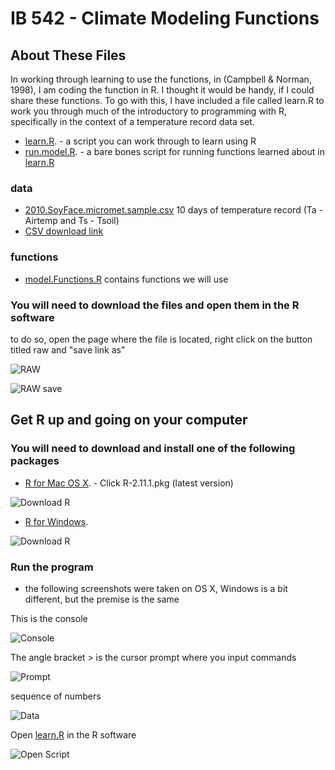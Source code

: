IB 542 - Climate Modeling Functions
====================

About These Files
---------------------
In working through learning to use the functions, in (Campbell & Norman, 1998), I am coding the function in R.  I thought it would be handy, if I could share these functions.  To go with this, I have included a file called learn.R to work you through much of the introductory to programming with R, specifically in the context of a temperature record data set.

* [learn.R](http://github.com/bullfight/IB.542.code/blob/master/learn.R). - a script you can work through to learn using R
* [run.model.R](http://github.com/bullfight/IB.542.code/blob/master/run.model.R). - a bare bones script for running functions learned about in [learn.R](http://github.com/bullfight/IB.542.code/blob/master/learn.R)

### data
* [2010.SoyFace.micromet.sample.csv](http://github.com/bullfight/IB.542.code/blob/master/2010.SoyFace.micromet.sample.csv) 10 days of temperature record (Ta - Airtemp and Ts - Tsoil)
* [CSV download link](http://github.com/bullfight/IB.542.code/raw/master/2010.SoyFace.micromet.sample.csv)

### functions
* [model.Functions.R](http://github.com/bullfight/IB.542.code/blob/master/model.Functions.R) contains functions we will use

### You will need to download the files and open them in the R software

to do so, open the page where the file is located, right click on the button titled raw and "save link as"

![RAW](http://imgur.com/K1Ixy.png "Raw DL link")

![RAW save](http://imgur.com/iCNlJ.png "Raw DL link")


Get R up and going on your computer
---------------------

### You will need to download and install one of the following packages

* [R for Mac OS X](http://cran.r-project.org/bin/macosx/). - Click R-2.11.1.pkg (latest version)

![Download R](http://imgur.com/Eg87D.png "R Download Link")

* [R for Windows](http://cran.r-project.org/bin/windows/base/).

![Download R](http://imgur.com/BX1Hq.png "R Download Link")

### Run the program
* the following screenshots were taken on OS X, Windows is a bit different, but the premise is the same


This is the console

![Console](http://imgur.com/zmvvv.png "R Console")

The angle bracket > is the cursor prompt where you input commands

![Prompt](http://imgur.com/csB2M.png "R Prompt")

sequence of numbers

![Data](http://imgur.com/yJckW.png "Input Data")

Open [learn.R](http://github.com/bullfight/IB.542.code/blob/master/learn.R) in the R software

![Open Script](http://imgur.com/OkbU6.png "R Script")





